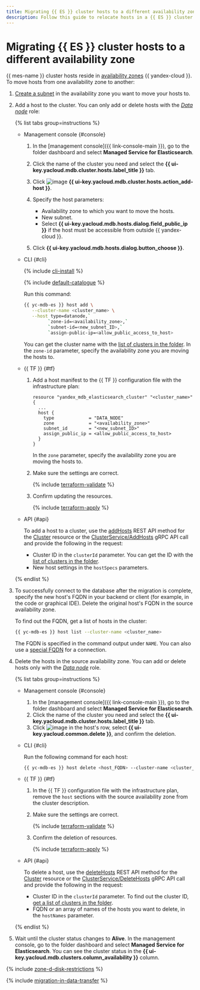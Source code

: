 ```yaml
---
title: Migrating {{ ES }} cluster hosts to a different availability zone
description: Follow this guide to relocate hosts in a {{ ES }} cluster to a different availability zone.
---
```


# Migrating {{ ES }} cluster hosts to a different availability zone

{{ mes-name }} cluster hosts reside in [availability zones](../../overview/concepts/geo-scope.md) {{ yandex-cloud }}. To move hosts from one availability zone to another:

1. [Create a subnet](../../vpc/operations/subnet-create.md) in the availability zone you want to move your hosts to.
1. Add a host to the cluster. You can only add or delete hosts with the [_Data node_](../concepts/index.md) role:

   {% list tabs group=instructions %}

   - Management console {#console}

      1. In the [management console]({{ link-console-main }}), go to the folder dashboard and select **Managed Service for Elasticsearch**.
      1. Click the name of the cluster you need and select the **{{ ui-key.yacloud.mdb.cluster.hosts.label_title }}** tab.
      1. Click ![image](../../_assets/console-icons/plus.svg) **{{ ui-key.yacloud.mdb.cluster.hosts.action_add-host }}**.
      1. Specify the host parameters:

         * Availability zone to which you want to move the hosts.
         * New subnet.
         * Select **{{ ui-key.yacloud.mdb.hosts.dialog.field_public_ip }}** if the host must be accessible from outside {{ yandex-cloud }}.

      1. Click **{{ ui-key.yacloud.mdb.hosts.dialog.button_choose }}**.

   - CLI {#cli}

      {% include [cli-install](../../_includes/cli-install.md) %}

      {% include [default-catalogue](../../_includes/default-catalogue.md) %}

      Run this command:

      ```bash
      {{ yc-mdb-es }} host add \
         --cluster-name <cluster_name> \
         --host type=datanode,`
               `zone-id=<availability_zone>,`
               `subnet-id=<new_subnet_ID>,`
               `assign-public-ip=<allow_public_access_to_host>
      ```

      You can get the cluster name with the [list of clusters in the folder](cluster-list.md#list-clusters). In the `zone-id` parameter, specify the availability zone you are moving the hosts to.

   - {{ TF }} {#tf}

      1. Add a host manifest to the {{ TF }} configuration file with the infrastructure plan:

         ```hcl
         resource "yandex_mdb_elasticsearch_cluster" "<cluster_name>" {
           ...
           host {
             type             = "DATA_NODE"
             zone             = "<availability_zone>"
             subnet_id        = "<new_subnet_ID>"
             assign_public_ip = <allow_public_access_to_host>
           }
         }
         ```

         In the `zone` parameter, specify the availability zone you are moving the hosts to.

      1. Make sure the settings are correct.

         {% include [terraform-validate](../../_includes/mdb/terraform/validate.md) %}

      1. Confirm updating the resources.

         {% include [terraform-apply](../../_includes/mdb/terraform/apply.md) %}

   - API {#api}

      To add a host to a cluster, use the [addHosts](../api-ref/Cluster/addHosts.md) REST API method for the [Cluster](../api-ref/Cluster/index.md) resource or the [ClusterService/AddHosts](../api-ref/grpc/Cluster/addHosts.md) gRPC API call and provide the following in the request:

      * Cluster ID in the `clusterId` parameter. You can get the ID with the [list of clusters in the folder](cluster-list.md#list-clusters).
      * New host settings in the `hostSpecs` parameters.

   {% endlist %}

1. To successfully connect to the database after the migration is complete, specify the new host's FQDN in your backend or client (for example, in the code or graphical IDE). Delete the original host's FQDN in the source availability zone.

   To find out the FQDN, get a list of hosts in the cluster:

   ```bash
   {{ yc-mdb-es }} host list --cluster-name <cluster_name>
   ```

   The FQDN is specified in the command output under `NAME`. You can also use a [special FQDN](cluster-connect.md#automatic-host-selection) for a connection.

1. Delete the hosts in the source availability zone. You can add or delete hosts only with the [_Data node_](../concepts/index.md) role.

   {% list tabs group=instructions %}

   - Management console {#console}

      1. In the [management console]({{ link-console-main }}), go to the folder dashboard and select **Managed Service for Elasticsearch**.
      1. Click the name of the cluster you need and select the **{{ ui-key.yacloud.mdb.cluster.hosts.label_title }}** tab.
      1. Click ![image](../../_assets/console-icons/ellipsis.svg) in the host's row, select **{{ ui-key.yacloud.common.delete }}**, and confirm the deletion.

   - CLI {#cli}

      Run the following command for each host:

      ```bash
      {{ yc-mdb-es }} host delete <host_FQDN> --cluster-name <cluster_name>
      ```

   - {{ TF }} {#tf}

      1. In the {{ TF }} configuration file with the infrastructure plan, remove the `host` sections with the source availability zone from the cluster description.
      1. Make sure the settings are correct.

         {% include [terraform-validate](../../_includes/mdb/terraform/validate.md) %}

      1. Confirm the deletion of resources.

         {% include [terraform-apply](../../_includes/mdb/terraform/apply.md) %}

   - API {#api}

      To delete a host, use the [deleteHosts](../api-ref/Cluster/deleteHosts.md) REST API method for the [Cluster](../api-ref/Cluster/index.md) resource or the [ClusterService/DeleteHosts](../api-ref/grpc/Cluster/deleteHosts.md) gRPC API call and provide the following in the request:

      * Cluster ID in the `clusterId` parameter. To find out the cluster ID, [get a list of clusters in the folder](cluster-list.md#list-clusters).
      * FQDN or an array of names of the hosts you want to delete, in the `hostNames` parameter.

   {% endlist %}

1. Wait until the cluster status changes to **Alive**. In the management console, go to the folder dashboard and select **Managed Service for Elasticsearch**. You can see the cluster status in the **{{ ui-key.yacloud.mdb.clusters.column_availability }}** column.

{% include [zone-d-disk-restrictions](../../_includes/mdb/ru-central1-d-local-ssd.md) %}

{% include [migration-in-data-transfer](../../_includes/data-transfer/migration-in-data-transfer.md) %}
